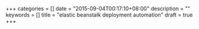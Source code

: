 +++
categories = []
date = "2015-09-04T00:17:10+08:00"
description = ""
keywords = []
title = "elastic beanstalk deployment automation"
draft = true
+++

